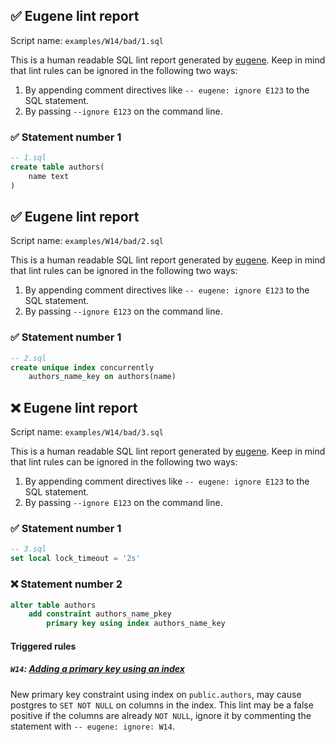 ## ✅ Eugene lint report

Script name: `examples/W14/bad/1.sql`

This is a human readable SQL lint report generated by [eugene](https://github.com/kaaveland/eugene).
Keep in mind that lint rules can be ignored in the following two ways:

  1. By appending comment directives like `-- eugene: ignore E123` to the SQL statement.
  2. By passing `--ignore E123` on the command line.

### ✅ Statement number 1

```sql
-- 1.sql
create table authors(
    name text
)
```

## ✅ Eugene lint report

Script name: `examples/W14/bad/2.sql`

This is a human readable SQL lint report generated by [eugene](https://github.com/kaaveland/eugene).
Keep in mind that lint rules can be ignored in the following two ways:

  1. By appending comment directives like `-- eugene: ignore E123` to the SQL statement.
  2. By passing `--ignore E123` on the command line.

### ✅ Statement number 1

```sql
-- 2.sql
create unique index concurrently
    authors_name_key on authors(name)
```

## ❌ Eugene lint report

Script name: `examples/W14/bad/3.sql`

This is a human readable SQL lint report generated by [eugene](https://github.com/kaaveland/eugene).
Keep in mind that lint rules can be ignored in the following two ways:

  1. By appending comment directives like `-- eugene: ignore E123` to the SQL statement.
  2. By passing `--ignore E123` on the command line.

### ✅ Statement number 1

```sql
-- 3.sql
set local lock_timeout = '2s'
```

### ❌ Statement number 2

```sql
alter table authors
    add constraint authors_name_pkey
        primary key using index authors_name_key
```

#### Triggered rules

##### `W14`: [Adding a primary key using an index](https://kaveland.no/eugene/hints/W14/)

New primary key constraint using index on `public.authors`, may cause postgres to `SET NOT NULL` on columns in the index. This lint may be a false positive if the columns are already `NOT NULL`, ignore it by commenting the statement with `-- eugene: ignore: W14`.
